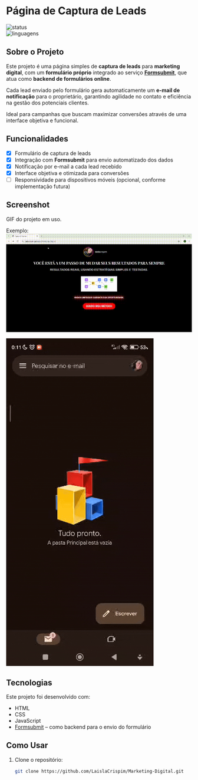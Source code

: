 # Página de Captura de Leads  

![status](https://img.shields.io/badge/status-concluído-brightgreen)  
![linguagens](https://img.shields.io/badge/linguagens-HTML%20%7C%20CSS%20%7C%20JavaScript-blue)

## Sobre o Projeto  

Este projeto é uma página simples de **captura de leads** para **marketing digital**, com um **formulário próprio** integrado ao serviço **[Formsubmit](https://formsubmit.co/)**, que atua como **backend de formulários online**.  

Cada lead enviado pelo formulário gera automaticamente um **e-mail de notificação** para o proprietário, garantindo agilidade no contato e eficiência na gestão dos potenciais clientes.  

Ideal para campanhas que buscam maximizar conversões através de uma interface objetiva e funcional.

## Funcionalidades  

- [x] Formulário de captura de leads  
- [x] Integração com **Formsubmit** para envio automatizado dos dados  
- [x] Notificação por e-mail a cada lead recebido  
- [x] Interface objetiva e otimizada para conversões  
- [ ] Responsividade para dispositivos móveis (opcional, conforme implementação futura)  

## Screenshot  

GIF do projeto em uso.  

Exemplo:  
![Exemplo de uso](https://github.com/LaislaCrispim/Marketing-Digital/blob/main/git%20demo.gif)

![Exemplo de recepcao de e-mail](https://github.com/LaislaCrispim/Marketing-Digital/blob/main/recepcao%20de%20e-mail.gif)

## Tecnologias  

Este projeto foi desenvolvido com:  

- HTML  
- CSS  
- JavaScript  
- [Formsubmit](https://formsubmit.co/) – como backend para o envio do formulário  

## Como Usar  

1. Clone o repositório:  
   ```bash  
   git clone https://github.com/LaislaCrispim/Marketing-Digital.git  
